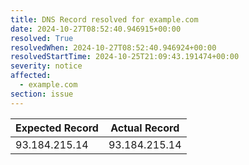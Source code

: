 ```yaml
---
title: DNS Record resolved for example.com
date: 2024-10-27T08:52:40.946915+00:00
resolved: True
resolvedWhen: 2024-10-27T08:52:40.946924+00:00
resolvedStartTime: 2024-10-25T21:09:43.191474+00:00
severity: notice
affected:
  - example.com
section: issue
---
```


| Expected Record  | Actual Record  |
|------------------|----------------|
| 93.184.215.14 | 93.184.215.14 |
